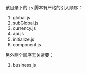 该目录下的 `js` 脚本有严格的引入顺序：

1. global.js
2. subGlobal.js
3. currency.js
4. api.js
5. initialize.js
6. component.js

另外两个顺序无关紧要：

1. business.js


